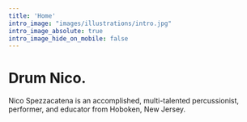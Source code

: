 ```yaml
---
title: 'Home'
intro_image: "images/illustrations/intro.jpg"
intro_image_absolute: true
intro_image_hide_on_mobile: false
---
```


# Drum Nico.

Nico Spezzacatena is an accomplished, multi-talented percussionist, performer, and educator from Hoboken, New Jersey. 